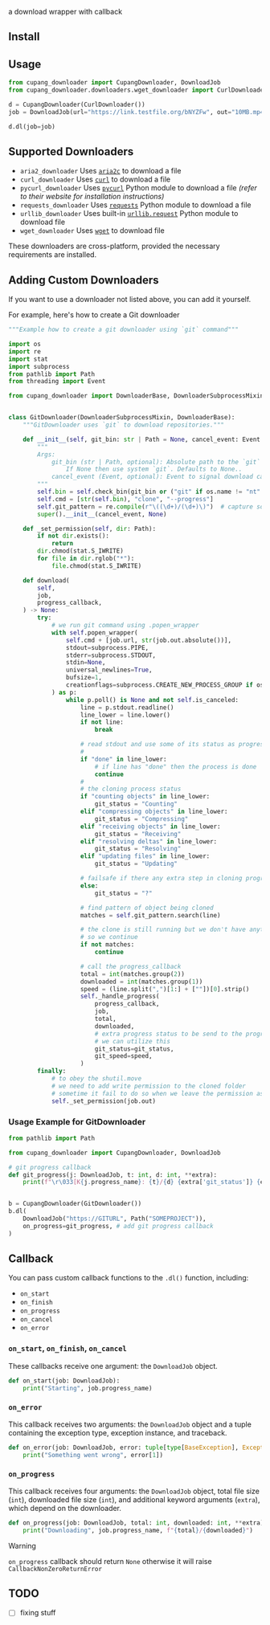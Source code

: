
a download wrapper with callback

## Install

## Usage

```python
from cupang_downloader import CupangDownloader, DownloadJob
from cupang_downloader.downloaders.wget_downloader import CurlDownloader

d = CupangDownloader(CurlDownloader())
job = DownloadJob(url="https://link.testfile.org/bNYZFw", out="10MB.mp4") 

d.dl(job=job)
```

## Supported Downloaders

- `aria2_downloader` Uses [`aria2c`](https://aria2.github.io/) to download a file 
- `curl_downloader` Uses [`curl`](https://curl.se/) to download a file
- `pycurl_downloader` Uses [`pycurl`](http://pycurl.io/) Python module to download a file _(refer to their website for installation instructions)_
- `requests_downloader` Uses [`requests`](https://requests.readthedocs.io/) Python module to download a file
- `urllib_downloader` Uses built-in [`urllib.request`](https://docs.python.org/3/library/urllib.request.html) Python module to download file
- `wget_downloader` Uses [`wget`](https://www.gnu.org/software/wget/) to download file 

These downloaders are cross-platform, provided the necessary requirements are installed.

## Adding Custom Downloaders

If you want to use a downloader not listed above, you can add it yourself.

For example, here's how to create a Git downloader

```python
"""Example how to create a git downloader using `git` command"""

import os
import re
import stat
import subprocess
from pathlib import Path
from threading import Event

from cupang_downloader import DownloaderBase, DownloaderSubprocessMixin


class GitDownloader(DownloaderSubprocessMixin, DownloaderBase):
    """GitDownloader uses `git` to download repositories."""

    def __init__(self, git_bin: str | Path = None, cancel_event: Event = None) -> None:
        """
        Args:
            git_bin (str | Path, optional): Absolute path to the `git` binary.
                If None then use system `git`. Defaults to None..
            cancel_event (Event, optional): Event to signal download cancellation. Defaults to None.
        """
        self.bin = self.check_bin(git_bin or ("git" if os.name != "nt" else "git.exe"))
        self.cmd = [str(self.bin), "clone", "--progress"]
        self.git_pattern = re.compile(r"\((\d+)/(\d+)\)")  # capture something like (0/177) in clone progress
        super().__init__(cancel_event, None)

    def _set_permission(self, dir: Path):
        if not dir.exists():
            return
        dir.chmod(stat.S_IWRITE)
        for file in dir.rglob("*"):
            file.chmod(stat.S_IWRITE)

    def download(
        self,
        job,
        progress_callback,
    ) -> None:
        try:
            # we run git command using .popen_wrapper
            with self.popen_wrapper(
                self.cmd + [job.url, str(job.out.absolute())],
                stdout=subprocess.PIPE,
                stderr=subprocess.STDOUT,
                stdin=None,
                universal_newlines=True,
                bufsize=1,
                creationflags=subprocess.CREATE_NEW_PROCESS_GROUP if os.name == "nt" else 0,
            ) as p:
                while p.poll() is None and not self.is_canceled:
                    line = p.stdout.readline()
                    line_lower = line.lower()
                    if not line:
                        break

                    # read stdout and use some of its status as progress tracking
                    #
                    if "done" in line_lower:
                        # if line has "done" then the process is done
                        continue
                    #
                    # the cloning process status
                    if "counting objects" in line_lower:
                        git_status = "Counting"
                    elif "compressing objects" in line_lower:
                        git_status = "Compressing"
                    elif "receiving objects" in line_lower:
                        git_status = "Receiving"
                    elif "resolving deltas" in line_lower:
                        git_status = "Resolving"
                    elif "updating files" in line_lower:
                        git_status = "Updating"

                    # failsafe if there any extra step in cloning progress (usually there isn't)
                    else:
                        git_status = "?"

                    # find pattern of object being cloned
                    matches = self.git_pattern.search(line)

                    # the clone is still running but we don't have anything to be report
                    # so we continue
                    if not matches:
                        continue

                    # call the progress_callback
                    total = int(matches.group(2))
                    downloaded = int(matches.group(1))
                    speed = (line.split(",")[1:] + [""])[0].strip()
                    self._handle_progress(
                        progress_callback,
                        job,
                        total,
                        downloaded,
                        # extra progress status to be send to the progress_callback
                        # we can utilize this
                        git_status=git_status,
                        git_speed=speed,
                    )
        finally:
            # to obey the shutil.move
            # we need to add write permission to the cloned folder
            # sometime it fail to do so when we leave the permission as is
            self._set_permission(job.out)
```

### Usage Example for GitDownloader

```python
from pathlib import Path

from cupang_downloader import CupangDownloader, DownloadJob

# git progress callback
def git_progress(j: DownloadJob, t: int, d: int, **extra):
    print(f"\r\033[K{j.progress_name}: {t}/{d} {extra['git_status']} {extra['git_speed']}", end="", flush=True)


b = CupangDownloader(GitDownloader())
b.dl(
    DownloadJob("https://GITURL", Path("SOMEPROJECT")),
    on_progress=git_progress, # add git progress callback
)
```


## Callback

You can pass custom callback functions to the `.dl()` function, including:

- `on_start`
- `on_finish`
- `on_progress`
- `on_cancel`
- `on_error`

### `on_start`, `on_finish`, `on_cancel` 

These callbacks receive one argument: the `DownloadJob` object.

```python
def on_start(job: DownloadJob):
    print("Starting", job.progress_name)
```

### `on_error` 

This callback receives two arguments: the `DownloadJob` object and a tuple containing the exception type, exception instance, and traceback.

```python
def on_error(job: DownloadJob, error: tuple[type[BaseException], Exception, TracebackType]):
    print("Something went wrong", error[1])
```

### `on_progress` 
 
This callback receives four arguments: the `DownloadJob` object, total file size (`int`), downloaded file size (`int`), and additional keyword arguments (`extra`), which depend on the downloader.


```python
def on_progress(job: DownloadJob, total: int, downloaded: int, **extra):
    print("Downloading", job.progress_name, f"{total}/{downloaded}")
```

> [!WARNING]
> `on_progress` callback should return `None` otherwise it will raise `CallbackNonZeroReturnError`


## TODO

- [ ] fixing stuff